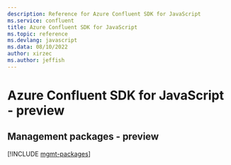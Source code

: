```yaml
---
description: Reference for Azure Confluent SDK for JavaScript
ms.service: confluent
title: Azure Confluent SDK for JavaScript
ms.topic: reference
ms.devlang: javascript
ms.data: 08/10/2022
author: xirzec
ms.author: jeffish
---
```

# Azure Confluent SDK for JavaScript - preview

## Management packages - preview
[!INCLUDE [mgmt-packages](confluent-mgmt-index.md)]